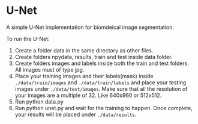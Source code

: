 # U-Net
A simple U-Net implementation for biomdeical image segmentation.

To run the U-Net:
1. Create a folder data in the same directory as other files.
2. Create folders npydata, results, train and test inside data folder.
3. Create folders images and labels inside both the train and test folders. All images must of type jpg.
4. Place your training images and their labels(mask) inside ```./data/train/images``` and ```./data/train/labels``` and place your testing images under ```./data/test/images```. Make sure that all the resolution of your images are a multiple of 32. Like 640x960 or 512x512.
5. Run python data.py
6. Run python unet.py and wait for the training to happen. Once complete, your results will be placed under ```./data/results```.
